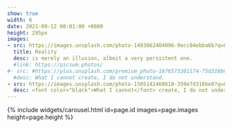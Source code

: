 ```yaml
---
show: true
width: 6
date: 2021-09-12 00:01:00 +0800
height: 295px
images:
- src: https://images.unsplash.com/photo-1493662404096-9ecc84ebba6b?q=80&w=2400&auto=format&fit=crop&ixlib=rb-4.0.3&ixid=M3wxMjA3fDB8MHxwaG90by1wYWdlfHx8fGVufDB8fHx8fA%3D%3D
  title: Reality
  desc: is merely an illusion, albeit a very persistent one.
  #link: https://picsum.photos/
#- src: #https://plus.unsplash.com/premium_photo-1676573201174-75d318b983e8?q=80&w=2664&auto=format&fit=crop&ixlib=rb-4.0.3&ixid=M3wxMjA3fDB8MHxwaG90by1wYWdlfHx8fGVufDB8fHx8fA%3D%3D
  #desc: What I cannot create, I do not understand.
- src: https://images.unsplash.com/photo-1505142468610-359e7d316be0?q=80&w=2726&auto=format&fit=crop&ixlib=rb-4.0.3&ixid=M3wxMjA3fDB8MHxwaG90by1wYWdlfHx8fGVufDB8fHx8fA%3D%3D
  desc: <font color="black">What I cannot</font> create, I do not understand.
---
```


{% include widgets/carousel.html id=page.id images=page.images height=page.height %}
